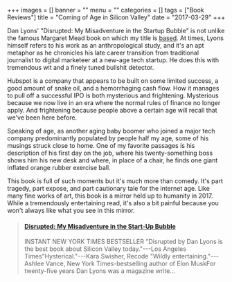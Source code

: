 +++
images = []
banner = ""
menu = ""
categories = []
tags = ["Book Reviews"]
title = "Coming of Age in Silicon Valley"
date = "2017-03-29"
+++

Dan Lyons' "Disrupted: My Misadventure in the Startup Bubble"
is not unlike the famous Margaret Mead book
on which my title is [based](https://en.wikipedia.org/wiki/Coming_of_Age_in_Samoa).
At times, Lyons himself refers to his work as an anthropological study, and it's an apt metaphor
as he chronicles his late career transition from traditional journalist
to digital marketeer at a new-age tech startup.
He does this with tremendous wit and a finely tuned bullshit detector.

Hubspot is a company that appears to be built on some limited success,
a good amount of snake oil, and a hemorrhaging cash flow. How it manages to pull off 
a successful IPO is both mysterious and frightening.
Mysterious because we now live in an era where the normal rules of finance
no longer apply. And frightening because people above a certain age will
recall that we've been here before.

Speaking of age, as another aging baby boomer who joined a major tech company
predominantly populated by people half my age, some of his musings struck close to home.
One of my favorite passages is his description of his first day on the job, where
his twenty-something boss shows him his new desk and where, in place of a chair,
he finds one giant inflated orange rubber exercise ball.

This book is full of such moments but it's much more than comedy. It's part tragedy, part expose, and part cautionary tale
for the internet age. Like many fine works of art, this book is a mirror held up to
humanity in 2017. While a tremendously entertaining read, it's also a bit painful
because you won't always like what you see in this mirror.

<blockquote class="embedly-card"><h4><a href="https://www.amazon.com/gp/product/0316306096/ref=as_li_tl?ie=UTF8&tag=amafinthebesr-20&camp=1789&creative=9325&linkCode=as2&creativeASIN=0316306096&linkId=6a056476f1cb5c944d65ed311f6d43bf">Disrupted: My Misadventure in the Start-Up Bubble</a></h4><p>INSTANT NEW YORK TIMES BESTSELLER "Disrupted by Dan Lyons is the best book about Silicon Valley today."---Los Angeles Times"Hysterical."---Kara Swisher, Recode "Wildly entertaining."---Ashlee Vance, New York Times-bestselling author of Elon MuskFor twenty-five years Dan Lyons was a magazine write...</p></blockquote>
<script async src="//cdn.embedly.com/widgets/platform.js" charset="UTF-8"></script>